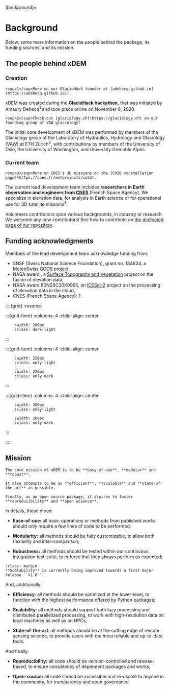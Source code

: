 (background)=

# Background

Below, some more information on the people behind the package, its funding sources, and its mission.

## The people behind xDEM

### Creation

```{margin}
<sup>1</sup>More on our GlacioHack founder at [adehecq.github.io](https://adehecq.github.io/).
```

xDEM was created during the **[GlacioHack](https://github.com/GlacioHack) hackathon**, that was initiated by
Amaury Dehecq<sup>1</sup> and took place online on November 8, 2020.

```{margin}
<sup>2</sup>Check-out [glaciology.ch](https://glaciology.ch) on our founding group of VAW glaciology!
```

The initial core development of xDEM was performed by members of the Glaciology group of the Laboratory of Hydraulics, Hydrology and
Glaciology (VAW) at ETH Zürich<sup>2</sup>, with contributions by members of the University of Oslo, the University of Washington, and University
Grenoble Alpes.

### Current team

```{margin}
<sup>3</sup>More on CNES's 3D missions on the [CO3D constellation page](https://cnes.fr/en/projects/co3d).
```

The current lead development team includes **researchers in Earth observation and engineers from
[CNES](https://cnes.fr/en)** (French Space Agency). We specialize in elevation data, for analysis in Earth science or
for operational use for 3D satellite missions<sup>3</sup>.

Volunteers contributors span various backgrounds, in industry or research. We welcome
any new contributors! See how to contribute on [the dedicated page of our repository](https://github.com/GlacioHack/xdem/blob/main/CONTRIBUTING.md).

## Funding acknowledgments

Members of the lead development team acknowledge funding from:
- SNSF (Swiss National Science Foundation), grant no. 184634, a MeteoSwiss [GCOS](https://gcos.wmo.int/en/home) project,
- NASA award , a [Surface Topography and Vegetation](https://science.nasa.gov/earth-science/decadal-surveys/decadal-stv/) project on the fusion of elevation data,
- NASA award 80NSSC20K0995, an [ICESat-2](https://icesat-2.gsfc.nasa.gov/) project on the processing of elevation data in the cloud,
- CNES (French Space Agency): ?.


::::{grid}
:reverse:

:::{grid-item}
:columns: 4
:child-align: center

```{image} ./_static/nasa_logo.svg
    :width: 200px
    :class: dark-light
```

:::

:::{grid-item}
:columns: 4
:child-align: center

```{image} ./_static/snsf_logo.svg
    :width: 220px
    :class: only-light
```

```{image} ./_static/snsf_logo_dark.svg
    :width: 220px
    :class: only-dark
```

:::

:::{grid-item}
:columns: 4
:child-align: center

```{image} ./_static/cnes_logo.svg
    :width: 200px
    :class: only-light
```

```{image} ./_static/cnes_logo_dark.svg
    :width: 200px
    :class: only-dark
```

:::


::::

## Mission

```{epigraph}
The core mission of xDEM is to be **easy-of-use**, **modular** and **robust**.

It also attempts to be as **efficient**, **scalable** and **state-of-the-art** as possible.

Finally, as an open source package, it aspires to foster **reproducibility** and **open science**.
```

In details, those mean:

- **Ease-of-use:** all basic operations or methods from published works should only require a few lines of code to be performed;

- **Modularity:** all methods should be fully customizable, to allow both flexibility and inter-comparison;

- **Robustness:** all methods should be tested within our continuous integration test-suite, to enforce that they always perform as expected;

```{note}
:class: margin
**Scalability** is currently being improved towards a first major release ``v1.0``.
```

And, additionally:

- **Efficiency**: all methods should be optimized at the lower-level, to function with the highest performance offered by Python packages;

- **Scalability**: all methods should support both lazy processing and distributed parallelized processing, to work with high-resolution data on local machines as well as on HPCs;

- **State-of-the-art**: all methods should be at the cutting edge of remote sensing science, to provide users with the most reliable and up-to-date tools.

And finally:

- **Reproducibility:** all code should be version-controlled and release-based, to ensure consistency of dependent
  packages and works;

- **Open-source:** all code should be accessible and re-usable to anyone in the community, for transparency and open governance.
